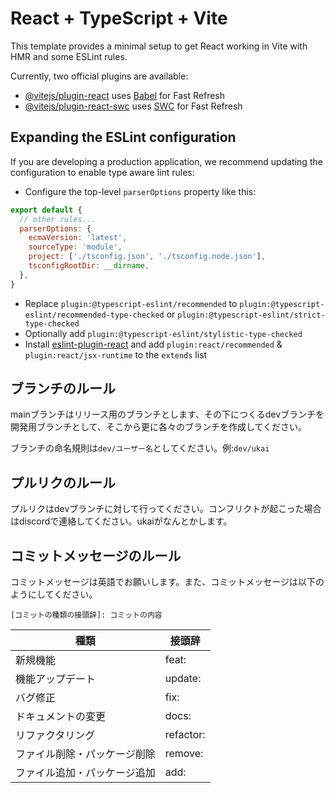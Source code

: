 # React + TypeScript + Vite

This template provides a minimal setup to get React working in Vite with HMR and some ESLint rules.

Currently, two official plugins are available:

- [@vitejs/plugin-react](https://github.com/vitejs/vite-plugin-react/blob/main/packages/plugin-react/README.md) uses [Babel](https://babeljs.io/) for Fast Refresh
- [@vitejs/plugin-react-swc](https://github.com/vitejs/vite-plugin-react-swc) uses [SWC](https://swc.rs/) for Fast Refresh

## Expanding the ESLint configuration

If you are developing a production application, we recommend updating the configuration to enable type aware lint rules:

- Configure the top-level `parserOptions` property like this:

```js
export default {
  // other rules...
  parserOptions: {
    ecmaVersion: 'latest',
    sourceType: 'module',
    project: ['./tsconfig.json', './tsconfig.node.json'],
    tsconfigRootDir: __dirname,
  },
}
```

- Replace `plugin:@typescript-eslint/recommended` to `plugin:@typescript-eslint/recommended-type-checked` or `plugin:@typescript-eslint/strict-type-checked`
- Optionally add `plugin:@typescript-eslint/stylistic-type-checked`
- Install [eslint-plugin-react](https://github.com/jsx-eslint/eslint-plugin-react) and add `plugin:react/recommended` & `plugin:react/jsx-runtime` to the `extends` list


## ブランチのルール
mainブランチはリリース用のブランチとします、その下につくるdevブランチを開発用ブランチとして、そこから更に各々のブランチを作成してください。

ブランチの命名規則は`dev/ユーザー名`としてください。例:`dev/ukai`

## プルリクのルール
プルリクはdevブランチに対して行ってください。コンフリクトが起こった場合はdiscordで連絡してください。ukaiがなんとかします。

## コミットメッセージのルール
コミットメッセージは英語でお願いします。また、コミットメッセージは以下のようにしてください。

```
[コミットの種類の接頭辞]: コミットの内容
```

| 種類             | 接頭辞 |
|----------------| --- |
| 新規機能           | feat: |
| 機能アップデート       | update: |
| バグ修正           | fix: |
| ドキュメントの変更      | docs: |
| リファクタリング       | refactor: |
| ファイル削除・パッケージ削除 | remove: |
| ファイル追加・パッケージ追加 |add:|